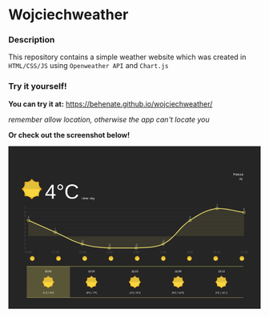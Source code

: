 # Wojciechweather

### Description

This repository contains a simple weather website which was created in `HTML/CSS/JS` using `Openweather API` and `Chart.js`

### Try it yourself! 

**You can try it at:** https://behenate.github.io/wojciechweather/ 

*remember allow location, otherwise the app can't locate you*

**Or check out the screenshot below!**

<img src="demo.png">
